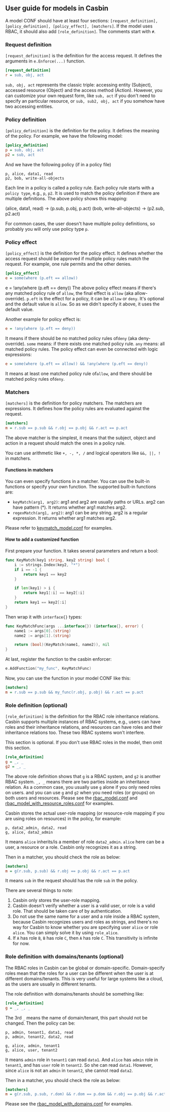 ## User guide for models in Casbin

A model CONF should have at least four sections: ``[request_definition], [policy_definition], [policy_effect], [matchers]``. If the model uses RBAC, it should also add ``[role_definition]``. The comments start with ``#``.

### Request definition

``[request_definition]`` is the definition for the access request. It defines the arguments in ``e.Enforce(...)`` function.

```ini
[request_definition]
r = sub, obj, act
```

``sub, obj, act`` represents the classic triple: accessing entity (Subject), accessed resource (Object) and the access method (Action). However, you can customize your own request form, like ``sub, act`` if you don't need to specify an particular resource, or ``sub, sub2, obj, act`` if you somehow have two accessing entities.

### Policy definition

``[policy_definition]`` is the definition for the policy. It defines the meaning of the policy. For example, we have the following model:

```ini
[policy_definition]
p = sub, obj, act
p2 = sub, act
```

And we have the following policy (if in a policy file)

```
p, alice, data1, read
p2, bob, write-all-objects
```

Each line in a policy is called a policy rule. Each policy rule starts with a ``policy type``, e.g., `p`, `p2`. It is used to match the policy definition if there are multiple definitions. The above policy shows this mapping:

(alice, data1, read) -> (p.sub, p.obj, p.act)
(bob, write-all-objects) -> (p2.sub, p2.act)

For common cases, the user doesn't have multiple policy definitions, so probably you will only use policy type ``p``.

### Policy effect

``[policy_effect]`` is the definition for the policy effect. It defines whether the access request should be approved if multiple policy rules match the request. For example, one rule permits and the other denies.

```ini
[policy_effect]
e = some(where (p.eft == allow))
```
e = !any(where (p.eft == deny))
The above policy effect means if there's any matched policy rule of ``allow``, the final effect is ``allow`` (aka allow-override). ``p.eft`` is the effect for a policy, it can be ``allow`` or ``deny``. It's optional and the default value is ``allow``. So as we didn't specify it above, it uses the default value.

Another example for policy effect is:

```ini
e = !any(where (p.eft == deny))
```

It means if there should be no matched policy rules of``deny`` (aka deny-override). ``some`` means: if there exists one matched policy rule. ``any`` means: all matched policy rules. The policy effect can even be connected with logic expressions:

```ini
e = some(where (p.eft == allow)) && !any(where (p.eft == deny))
```

It means at least one matched policy rule of``allow``, and there should be matched policy rules of``deny``.

### Matchers

``[matchers]`` is the definition for policy matchers. The matchers are expressions. It defines how the policy rules are evaluated against the request.

```ini
[matchers]
m = r.sub == p.sub && r.obj == p.obj && r.act == p.act
```

The above matcher is the simplest, it means that the subject, object and action in a request should match the ones in a policy rule.

You can use arithmetic like ``+, -, *, /`` and logical operators like ``&&, ||, !`` in matchers.

#### Functions in matchers

You can even specify functions in a matcher. You can use the built-in functions or specify your own function. The supported built-in functions are:

- ``keyMatch(arg1, arg2)``: arg1 and arg2 are usually paths or URLs. arg2 can have pattern (*). It returns whether arg1 matches arg2.
- ``regexMatch(arg1, arg2)``: arg1 can be any string. arg2 is a regular expression. It returns whether arg1 matches arg2.

Please refer to [keymatch_model.conf](https://github.com/casbin/casbin/blob/master/examples/keymatch_model.conf) for examples.

#### How to add a customized function

First prepare your function. It takes several parameters and return a bool:

```go
func KeyMatch(key1 string, key2 string) bool {
	i := strings.Index(key2, "*")
	if i == -1 {
		return key1 == key2
	}

	if len(key1) > i {
		return key1[:i] == key2[:i]
	}
	return key1 == key2[:i]
}
```

Then wrap it with ``interface{}`` types:

```go
func KeyMatchFunc(args ...interface{}) (interface{}, error) {
	name1 := args[0].(string)
	name2 := args[1].(string)

	return (bool)(KeyMatch(name1, name2)), nil
}
```

At last, register the function to the casbin enforcer:

```go
e.AddFunction("my_func", KeyMatchFunc)
```

Now, you can use the function in your model CONF like this:

```ini
[matchers]
m = r.sub == p.sub && my_func(r.obj, p.obj) && r.act == p.act
```

### Role definition (optional)

``[role_definition]`` is the definition for the RBAC role inheritance relations. Casbin supports multiple instances of RBAC systems, e.g., users can have roles and their inheritance relations, and resources can have roles and their inheritance relations too. These two RBAC systems won't interfere.

This section is optional. If you don't use RBAC roles in the model, then omit this section.

```ini
[role_definition]
g = _, _
g2 = _, _
```

The above role definition shows that ``g`` is a RBAC system, and ``g2`` is another RBAC system. ``_, _`` means there are two parties inside an inheritance relation. As a common case, you usually use ``g`` alone if you only need roles on users. and you can use ``g`` and ``g2`` when you need roles (or groups) on both users and resources. Please see the [rbac_model.conf](https://github.com/casbin/casbin/blob/master/examples/rbac_model.conf) and [rbac_model_with_resource_roles.conf](https://github.com/casbin/casbin/blob/master/examples/rbac_model_with_resource_roles.conf) for examples.

Casbin stores the actual user-role mapping (or resource-role mapping if you are using roles on resources) in the policy, for example:

```
p, data2_admin, data2, read
g, alice, data2_admin
```

It means ``alice`` inherits/is a member of role ``data2_admin``. ``alice`` here can be a user, a resource or a role. Casbin only recognizes it as a string.

Then in a matcher, you should check the role as below:

```ini
[matchers]
m = g(r.sub, p.sub) && r.obj == p.obj && r.act == p.act
```

It means ``sub`` in the request should has the role ``sub`` in the policy.

There are several things to note:

1. Casbin only stores the user-role mapping.
2. Casbin doesn't verify whether a user is a valid user, or role is a valid role. That should be taken care of by authentication.
3. Do not use the same name for a user and a role inside a RBAC system, because Casbin recognizes users and roles as strings, and there's no way for Casbin to know whether you are specifying user ``alice`` or role ``alice``. You can simply solve it by using ``role_alice``.
4. If ``A`` has role ``B``, ``B`` has role ``C``, then ``A`` has role ``C``. This transitivity is infinite for now.

### Role definition with domains/tenants (optional)

The RBAC roles in Casbin can be global or domain-specific. Domain-specify roles mean that the roles for a user can be different when the user is at different domains/tenants. This is very useful for large systems like a cloud, as the users are usually in different tenants.

The role definition with domains/tenants should be something like:

```ini
[role_definition]
g = _, _, _
```

The 3rd ``_`` means the name of domain/tenant, this part should not be changed. Then the policy can be:

```
p, admin, tenant1, data1, read
p, admin, tenant2, data2, read

g, alice, admin, tenant1
g, alice, user, tenant2
```

It means ``admin`` role in ``tenant1`` can read ``data1``. And ``alice`` has ``admin`` role in ``tenant1``, and has ``user`` role in ``tenant2``. So she can read ``data1``. However, since ``alice`` is not an ``admin`` in ``tenant2``, she cannot read ``data2``.

Then in a matcher, you should check the role as below:

```ini
[matchers]
m = g(r.sub, p.sub, r.dom) && r.dom == p.dom && r.obj == p.obj && r.act == p.act
```

Please see the [rbac_model_with_domains.conf](https://github.com/casbin/casbin/blob/master/examples/rbac_model_with_domains.conf) for examples.
